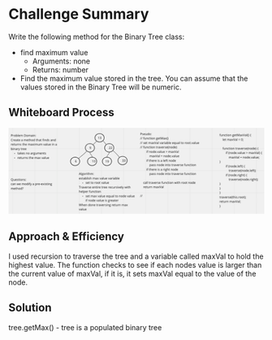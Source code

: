 # Challenge Summary

Write the following method for the Binary Tree class:

- find maximum value
  - Arguments: none
  - Returns: number
- Find the maximum value stored in the tree. You can assume that the values stored in the Binary Tree will be numeric.

## Whiteboard Process

![tree-max-whiteboard](tree-max-whiteboard.png)

## Approach & Efficiency
<!-- What approach did you take? Why? What is the Big O space/time for this approach? -->

I used recursion to traverse the tree and a variable called maxVal to hold the highest value. The function checks to see if each nodes value is larger than the current value of maxVal, if it is, it sets maxVal equal to the value of the node.

## Solution
<!-- Show how to run your code, and examples of it in action -->
tree.getMax() - tree is a populated binary tree
